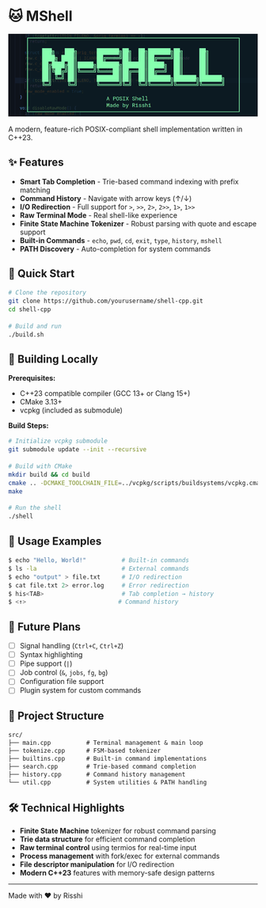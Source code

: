 # 🐱 MShell
![alt text](image.png)

A modern, feature-rich POSIX-compliant shell implementation written in C++23.

## ✨ Features

- **Smart Tab Completion** - Trie-based command indexing with prefix matching
- **Command History** - Navigate with arrow keys (↑/↓)
- **I/O Redirection** - Full support for `>`, `>>`, `2>`, `2>>`, `1>`, `1>>`
- **Raw Terminal Mode** - Real shell-like experience
- **Finite State Machine Tokenizer** - Robust parsing with quote and escape support
- **Built-in Commands** - `echo`, `pwd`, `cd`, `exit`, `type`, `history`, `mshell`
- **PATH Discovery** - Auto-completion for system commands

## 🚀 Quick Start

```bash
# Clone the repository
git clone https://github.com/yourusername/shell-cpp.git
cd shell-cpp

# Build and run
./build.sh
```

## 🔧 Building Locally

**Prerequisites:**
- C++23 compatible compiler (GCC 13+ or Clang 15+)
- CMake 3.13+
- vcpkg (included as submodule)

**Build Steps:**
```bash
# Initialize vcpkg submodule
git submodule update --init --recursive

# Build with CMake
mkdir build && cd build
cmake .. -DCMAKE_TOOLCHAIN_FILE=../vcpkg/scripts/buildsystems/vcpkg.cmake
make

# Run the shell
./shell
```

## 🎯 Usage Examples

```bash
$ echo "Hello, World!"          # Built-in commands
$ ls -la                        # External commands  
$ echo "output" > file.txt      # I/O redirection
$ cat file.txt 2> error.log     # Error redirection
$ his<TAB>                      # Tab completion → history
$ <↑>                          # Command history
```

## 🔮 Future Plans

- [ ] Signal handling (`Ctrl+C`, `Ctrl+Z`)
- [ ] Syntax highlighting
- [ ] Pipe support (`|`)
- [ ] Job control (`&`, `jobs`, `fg`, `bg`) 
- [ ] Configuration file support
- [ ] Plugin system for custom commands

## 📁 Project Structure

```
src/
├── main.cpp          # Terminal management & main loop
├── tokenize.cpp      # FSM-based tokenizer
├── builtins.cpp      # Built-in command implementations
├── search.cpp        # Trie-based command completion
├── history.cpp       # Command history management
└── util.cpp          # System utilities & PATH handling
```

## 🛠️ Technical Highlights

- **Finite State Machine** tokenizer for robust command parsing
- **Trie data structure** for efficient command completion
- **Raw terminal control** using termios for real-time input
- **Process management** with fork/exec for external commands
- **File descriptor manipulation** for I/O redirection
- **Modern C++23** features with memory-safe design patterns

---

Made with ❤️ by Risshi